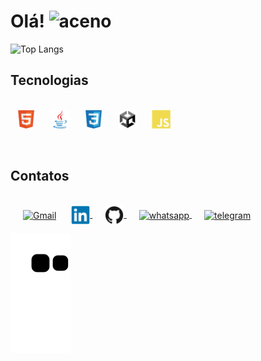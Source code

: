# Olá! <img src="https://emojipedia-us.s3.amazonaws.com/source/noto-emoji-animations/344/waving-hand_medium-dark-skin-tone_1f44b-1f3fe_1f3fe.gif" width="35" height = "35" alt = "aceno">

![Top Langs](https://christiandoramo-readme-uzi8.vercel.app/api/top-langs/?username=christiandoramo&langs_count=8&theme=radical)

<h2>Tecnologias</h2>
<div style="display: block"><br>
<div style="display: inline; margin: 10px">
  <img align="center" alt="HTML" height="30" width="30" src="https://raw.githubusercontent.com/devicons/devicon/master/icons/html5/html5-original.svg">
  </div>
    <div style="display: inline; margin: 10px">
  <img align="center" alt="Java" height="30" width="30" src="https://raw.githubusercontent.com/devicons/devicon/master/icons/java/java-original.svg">
  </div>
  <div style="display: inline; margin: 10px">
  <img align="center" alt="CSS" height="30" width="30" src="https://raw.githubusercontent.com/devicons/devicon/master/icons/css3/css3-original.svg">
  </div>
    <div style="display: inline; margin: 10px">
  <img align="center" alt="Unity" height="30" width="30" src="https://raw.githubusercontent.com/devicons/devicon/master/icons/unity/unity-original.svg">
  </div>
  <div style="display: inline; margin: 10px">
  <img align="center" alt="Js" height="30" width="30" src="https://raw.githubusercontent.com/devicons/devicon/master/icons/javascript/javascript-plain.svg">
</div>
</div>
<br><br>
<h2>Contatos</h2>
<div style="display: block; margin: 10px"><br>
<div style="display: inline; margin: 10px">
<a href="href=mailto:christiandoramo@gmail.com"><img align="center" alt="Gmail" height="30" width="30" title="christiandoramo@gmail.com" alt = "christiandoramo@gmail.com" src="https://cdn-icons-png.flaticon.com/512/888/888853.png"></a>
</div>
<div style="display: inline; margin: 10px"><a title="https://www.linkedin.com/in/christian-oliveira-299795260/" target="_blank" href="https://www.linkedin.com/in/christian-oliveira-299795260/"><img align="center" alt="linkedin" height="30" width="30"  src="https://raw.githubusercontent.com/devicons/devicon/master/icons/linkedin/linkedin-original.svg">
</a>
</div>
<div style="display: inline; margin: 10px">
<a target="_blank" href="https://christiandoramo.github.io/" style="font-size: 16px; text-align: center"><img align="center" alt="github.io" height="30" width="30" title="https://christiandoramo.github.io" src="https://raw.githubusercontent.com/devicons/devicon/master/icons/github/github-original.svg">
</a>
</div>
<div style="display: inline; margin: 10px">
<a href="https://web.whatsapp.com/send?phone=5581983675181" target="_blank"><img align="center" alt="whatsapp" height="30" width="30" title="whatsapp" src="https://cdn-icons-png.flaticon.com/512/124/124034.png?w=360">
</a>
</div>
<div style="display: inline; margin: 10px">
<a href="https://t.me/forbiddome" target="_blank"><img align="center" alt="telegram" height="30" width="30" title="telegram" src="https://cdn-icons-png.flaticon.com/512/2111/2111646.png">
</a>
</div>
</div>

![Snake animation](https://github.com/christiandoramo/christiandoramo/blob/output/github-contribution-grid-snake.svg)